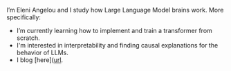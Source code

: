 I’m Eleni Angelou and I study how Large Language Model brains work.
More specifically: 
- I’m currently learning how to implement and train a transformer from scratch.
- I'm interested in interpretability and finding causal explanations for the behavior of LLMs.
- I blog [here]([url](https://www.lesswrong.com/users/eleni-angelou).
